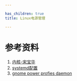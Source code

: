```yaml
---

has_children: true
title: Linux电源管理

---
```


# 参考资料

1. [内核-宋宝华](assets/Linux电源管理系统架构和驱动.pdf)
2. [systemd配置](https://wiki.archlinux.org/title/Power_management_(%E7%AE%80%E4%BD%93%E4%B8%AD%E6%96%87))
3. [gnome power profies daemon](https://gitlab.freedesktop.org/hadess/power-profiles-daemon)
